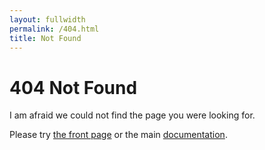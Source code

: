 ```yaml
---
layout: fullwidth
permalink: /404.html
title: Not Found
---
```


<h1>404 Not Found</h1>

<p class="lead">I am afraid we could not find the page you were looking for.</p>

<p>Please try <a href="{{ site.baseurl }}">the front page</a> or the
main <a href="{{ site.baseurl }}overview/">documentation</a>.
